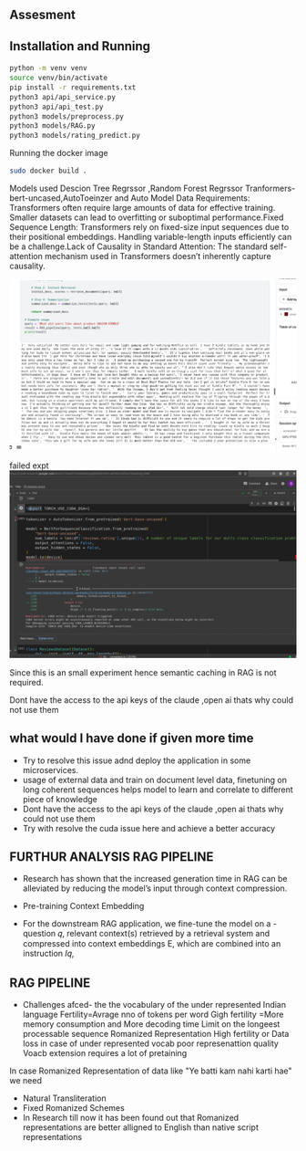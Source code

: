 ## Assesment



## Installation and Running

```bash
python -m venv venv
source venv/bin/activate
pip install -r requirements.txt
python3 api/api_service.py
python3 api/api_test.py
python3 models/preprocess.py
python3 models/RAG.py
python3 models/rating_predict.py
```

Running the docker image

```bash
sudo docker build .

```
Models used Descion Tree Regrssor ,Random Forest Regrssor
Tranformers- bert-uncased,AutoToeinzer and Auto Model
Data Requirements: Transformers often require large amounts of data for effective training. Smaller datasets can lead to overfitting or suboptimal performance.Fixed Sequence Length: Transformers rely on fixed-size input sequences due to their positional embeddings. Handling variable-length inputs efficiently can be a challenge.Lack of Causality in Standard Attention: The standard self-attention mechanism used in Transformers doesn’t inherently capture causality. 

![alt text](image-1.png)

failed expt 
![alt text](image.png)


Since this is an small experiment hence semantic caching in RAG is  not required.

Dont have the access to the api keys of the  claude ,open ai thats why could not use them

## what would I have done if given more time 

- Try to resolve this issue adnd deploy the application in some microservices.
- usage of external data and train on document level data, finetuning on long coherent sequences  helps model to learn and correlate to different piece of knowledge
- Dont have the access to the api keys of the  claude ,open ai thats why could not use them
- Try  with resolve the cuda issue here and achieve a better accuracy

## FURTHUR ANALYSIS RAG PIPELINE

- Research has shown that the increased generation time
in RAG can be alleviated by reducing the model’s input through
context compression.

- Pre-training Context Embedding
- For the downstream RAG application, we fine-tune the model on a
-question 𝑞, relevant context(s) retrieved by a retrieval system and
compressed into context embeddings E, which are combined into an
instruction 𝐼𝑞,


## RAG PIPELINE

- Challenges afced- the the vocabulary of the under represented Indian language
Fertility=Avrage nno of tokens per word
Gigh fertility =More memory consumption and More decoding time
Limit on the longeest processable sequence
Romanized Representation
High fertility or Data loss in case of under represented vocab
poor represenattion quality
Voacb extension  requires a lot of pretaining

In case Romanized Representation of data  like "Ye batti kam nahi karti hae" we need

-  Natural Transliteration
-  Fixed Romanized Schemes
 - In Research till now it has been found out that Romanized representations are better alligned to English than native script representations

